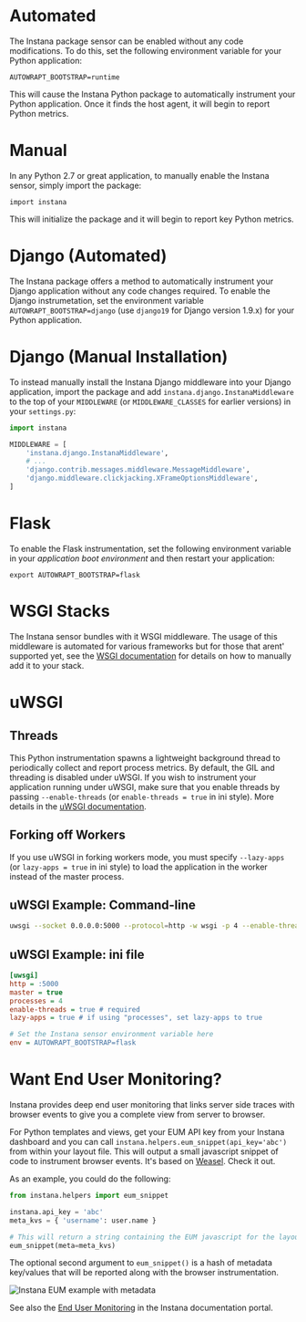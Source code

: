 # Automated

The Instana package sensor can be enabled without any code modifications.  To do this, set the following environment variable for your Python application:

    AUTOWRAPT_BOOTSTRAP=runtime

This will cause the Instana Python package to automatically instrument your Python application.  Once it finds the host agent, it will begin to report Python metrics.

# Manual

In any Python 2.7 or great application, to manually enable the Instana sensor, simply import the package:

    import instana

This will initialize the package and it will begin to report key Python metrics.

# Django (Automated)

The Instana package offers a method to automatically instrument your Django application without any code changes required.  To enable the Django instrumetation, set the environment variable `AUTOWRAPT_BOOTSTRAP=django` (use `django19` for Django version 1.9.x) for your Python application.

# Django (Manual Installation)

To instead manually install the Instana Django middleware into your Django application, import the package and add `instana.django.InstanaMiddleware` to the top of your `MIDDLEWARE` (or `MIDDLEWARE_CLASSES` for earlier versions) in your `settings.py`:

```Python
import instana

MIDDLEWARE = [
    'instana.django.InstanaMiddleware',
    # ...
    'django.contrib.messages.middleware.MessageMiddleware',
    'django.middleware.clickjacking.XFrameOptionsMiddleware',
]
```

# Flask

To enable the Flask instrumentation, set the following environment variable in your _application boot environment_ and then restart your application:

  `export AUTOWRAPT_BOOTSTRAP=flask`

# WSGI Stacks

The Instana sensor bundles with it WSGI middleware.  The usage of this middleware is automated for various frameworks but for those that arent' supported yet, see the [WSGI documentation](WSGI.md) for details on how to manually add it to your stack.

# uWSGI

## Threads

This Python instrumentation spawns a lightweight background thread to periodically collect and report process metrics.  By default, the GIL and threading is disabled under uWSGI.  If you wish to instrument your application running under uWSGI, make sure that you enable threads by passing `--enable-threads`  (or `enable-threads = true` in ini style).  More details in the [uWSGI documentation](https://uwsgi-docs.readthedocs.io/en/latest/WSGIquickstart.html#a-note-on-python-threads).

## Forking off Workers

If you use uWSGI in forking workers mode, you must specify `--lazy-apps` (or `lazy-apps = true` in ini style) to load the application in the worker instead of the master process.

## uWSGI Example: Command-line

```sh
uwsgi --socket 0.0.0.0:5000 --protocol=http -w wsgi -p 4 --enable-threads --lazy-apps
```

## uWSGI Example: ini file

```ini
[uwsgi]
http = :5000
master = true
processes = 4
enable-threads = true # required
lazy-apps = true # if using "processes", set lazy-apps to true

# Set the Instana sensor environment variable here
env = AUTOWRAPT_BOOTSTRAP=flask
```
# Want End User Monitoring?

Instana provides deep end user monitoring that links server side traces with browser events to give you a complete view from server to browser.

For Python templates and views, get your EUM API key from your Instana dashboard and you can call `instana.helpers.eum_snippet(api_key='abc')` from within your layout file.  This will output
a small javascript snippet of code to instrument browser events.  It's based on [Weasel](https://github.com/instana/weasel).  Check it out.

As an example, you could do the following:

```python
from instana.helpers import eum_snippet

instana.api_key = 'abc'
meta_kvs = { 'username': user.name }

# This will return a string containing the EUM javascript for the layout or view.
eum_snippet(meta=meta_kvs)
```

The optional second argument to `eum_snippet()` is a hash of metadata key/values that will be reported along with the browser instrumentation.

![Instana EUM example with metadata](https://s3.amazonaws.com/instana/Instana+Gameface+EUM+with+metadata+2016-12-22+at+15.32.01.png)

See also the [End User Monitoring](https://docs.instana.io/products/website_monitoring/#configuration) in the Instana documentation portal.
